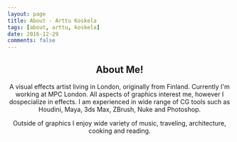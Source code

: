 ```yaml
---
layout: page
title: About - Arttu Koskela
tags: [about, arttu, koskela]
date: 2016-12-29
comments: false
---
```

<h2><center>About Me!</center></h2>

<center>A visual effects artist living in London, originally from Finland. Currently I'm working at MPC London. All aspects of graphics interest me, however I dospecialize in effects. I am experienced in wide range of CG tools such as Houdini, Maya, 3ds Max, ZBrush, Nuke and Photoshop.

Outside of graphics I enjoy wide variety of music, traveling, architecture, cooking and reading.</center>